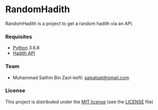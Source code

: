 # RandomHadith

RandomHadith is a project to get a random hadith via an API.

<!--### Screenshots-->

### Requisites

- [Python](https://www.python.org/) 3.6.8
- [Hadith API](https://ahadith-api.herokuapp.com/)

<!--### Documentation-->

<!--### Run-->

### Team

- Muhammad Salihin Bin Zaol-kefli: salsatsat@gmail.com

### License

This project is distributed under the [MIT license](https://en.wikipedia.org/wiki/MIT_License) (see the [LICENSE](./LICENSE.md) file)
